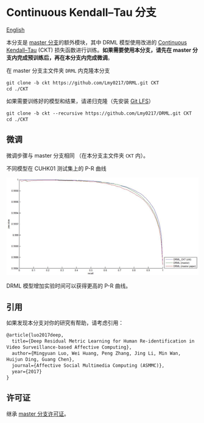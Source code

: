 # Continuous Kendall–Tau 分支

[English](README.md)

本分支是 [master 分支]()的额外模块，其中 DRML 模型使用改进的 [Continuous Kendall–Tau](http://www.sciencedirect.com/science/article/pii/S0165168415002686) (CKT) 损失函数进行训练。**如果需要使用本分支，请先在 master 分支内完成预训练后，再在本分支内完成微调**。

在 master 分支主文件夹 `DRML` 内克隆本分支

```shell
git clone -b ckt https://github.com/Lmy0217/DRML.git CKT
cd ./CKT
```
如果需要训练好的模型和结果，请递归克隆（先安装 [Git LFS](https://git-lfs.github.com/)）

```shell
git clone -b ckt --recursive https://github.com/Lmy0217/DRML.git CKT
cd ./CKT
```

## 微调
微调步骤与 master 分支相同 （在本分支主文件夹 `CKT` 内）。

不同模型在 CUHK01 测试集上的 P-R 曲线

![](./pr.jpg)

DRML 模型增加实验时间可以获得更高的 P-R 曲线。

## 引用
如果发现本分支对你的研究有帮助，请考虑引用：
```
@article{luo2017deep,
  title={Deep Residual Metric Learning for Human Re-identification in Video Surveillance-based Affective Computing},
  author={Mingyuan Luo, Wei Huang, Peng Zhang, Jing Li, Min Wan, Huijun Ding, Guang Chen},
  journal={Affective Social Multimedia Computing (ASMMC)},
  year={2017}
}
```

## 许可证
继承 [master 分支许可证]()。